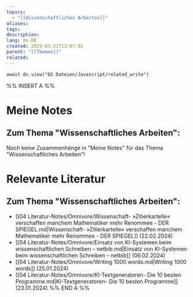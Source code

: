 ```yaml
---
topics:
  - "[[Wissenschaftliches Arbeiten]]"
aliases:
tags: 
description: 
lang: de-DE
created: 2025-03-21T13:07:02
parent: "[[Themen]]"
related:
---
```

```dataviewjs
await dv.view("02 Dateien/Javascript/related_write")
```
%% INSERT A %%
# Meine Notes
## Zum Thema "Wissenschaftliches Arbeiten":

Noch keine Zusammenhänge in "Meine Notes" für das Thema "Wissenschaftliches Arbeiten"!


# Relevante Literatur
## Zum Thema "Wissenschaftliches Arbeiten":

- [[04 Literatur-Notes/Omnivore/Wissenschaft- »Zitierkartelle« verschaffen manchem Mathematiker mehr Renommee - DER SPIEGEL.md|Wissenschaft- »Zitierkartelle« verschaffen manchem Mathematiker mehr Renommee - DER SPIEGEL]] (22.02.2024)
- [[04 Literatur-Notes/Omnivore/Einsatz von KI-Systemen beim wissenschaftlichen Schreiben – netbib.md|Einsatz von KI-Systemen beim wissenschaftlichen Schreiben – netbib]] (06.02.2024)
- [[04 Literatur-Notes/Omnivore/Writing 1000 words.md|Writing 1000 words]] (25.01.2024)
- [[04 Literatur-Notes/Omnivore/KI-Textgeneratoren- Die 10 besten Programme.md|KI-Textgeneratoren- Die 10 besten Programme]] (23.01.2024)
%% END A %%